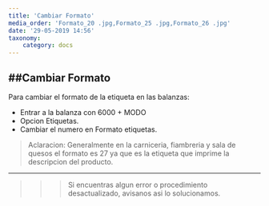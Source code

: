 ```yaml
---
title: 'Cambiar Formato'
media_order: 'Formato_20 .jpg,Formato_25 .jpg,Formato_26 .jpg'
date: '29-05-2019 14:56'
taxonomy:
    category: docs
---
```


##Cambiar Formato
------------

Para cambiar el formato de la etiqueta en las balanzas:
- Entrar a la balanza con 6000 + MODO
- Opcion Etiquetas.
- Cambiar el numero en Formato etiquetas.



>Aclaracion: Generalmente en la carniceria, fiambreria y sala de quesos el formato es 27 ya que es la etiqueta que imprime la descripcion del producto.

------------

>>>Si encuentras algun error o procedimiento desactualizado, avisanos asi lo solucionamos.